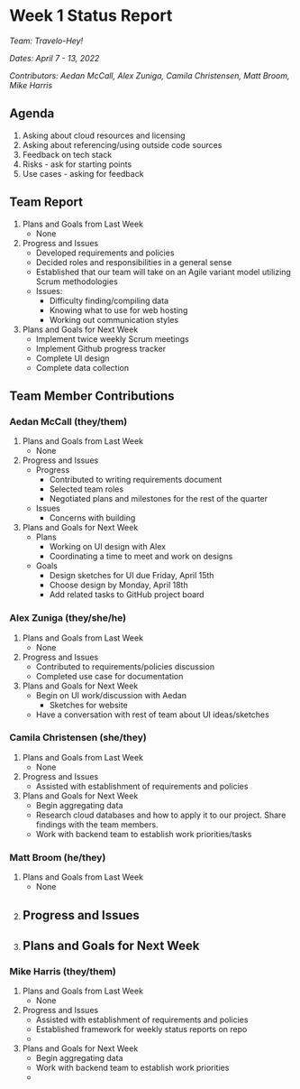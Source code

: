 # Week 1 Status Report
*Team: Travelo-Hey!*

*Dates: April 7 - 13, 2022*

*Contributors: Aedan McCall, Alex Zuniga, Camila Christensen, Matt Broom, Mike Harris*

## Agenda
1. Asking about cloud resources and licensing
2. Asking about referencing/using outside code sources
3. Feedback on tech stack
4. Risks - ask for starting points
5. Use cases - asking for feedback

## Team Report
1. Plans and Goals from Last Week
    - None
2. Progress and Issues
    - Developed requirements and policies
    - Decided roles and responsibilities in a general sense
    - Established that our team will take on an Agile variant model utilizing Scrum methodologies
    - Issues:
      - Difficulty finding/compiling data
      - Knowing what to use for web hosting
      - Working out communication styles
3. Plans and Goals for Next Week
    - Implement twice weekly Scrum meetings
    - Implement Github progress tracker
    - Complete UI design
    - Complete data collection

## Team Member Contributions
### Aedan McCall (they/them)
1. Plans and Goals from Last Week
    - None
2. Progress and Issues
    - Progress
        - Contributed to writing requirements document
        - Selected team roles 
        - Negotiated plans and milestones for the rest of the quarter
    - Issues
        - Concerns with building 
3. Plans and Goals for Next Week
    - Plans
        - Working on UI design with Alex
        - Coordinating a time to meet and work on designs
    - Goals
        - Design sketches for UI due Friday, April 15th
        - Choose design by Monday, April 18th
        - Add related tasks to GitHub project board

### Alex Zuniga (they/she/he)
1. Plans and Goals from Last Week
    - None
2. Progress and Issues
    - Contributed to requirements/policies discussion
    - Completed use case for documentation
3. Plans and Goals for Next Week
    - Begin on UI work/discussion with Aedan 
      - Sketches for website 
    - Have a conversation with rest of team about UI ideas/sketches

### Camila Christensen (she/they)
1. Plans and Goals from Last Week
    - None
2. Progress and Issues
    - Assisted with establishment of requirements and policies
3. Plans and Goals for Next Week
    - Begin aggregating data
    - Research cloud databases and how to apply it to our project. Share findings with the team members.
    - Work with backend team to establish work priorities/tasks

### Matt Broom (he/they)
1. Plans and Goals from Last Week
    - None
2. Progress and Issues
    -
3. Plans and Goals for Next Week
    -

### Mike Harris (they/them)
1. Plans and Goals from Last Week
    - None
2. Progress and Issues
    - Assisted with establishment of requirements and policies
    - Established framework for weekly status reports on repo
    -
3. Plans and Goals for Next Week
    - Begin aggregating data
    - Work with backend team to establish work priorities
    -
